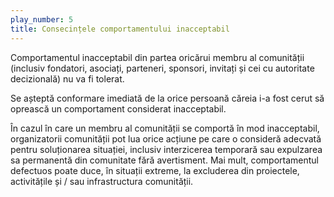 ```yaml
---
play_number: 5
title: Consecințele comportamentului inacceptabil
---
```

Comportamentul inacceptabil din partea oricărui membru al comunității (inclusiv fondatori, asociați, parteneri, sponsori, invitați și cei cu autoritate decizională) nu va fi tolerat. 

Se așteptă conformare imediată de la orice persoană căreia i-a fost cerut să oprească un comportament considerat inacceptabil. 

În cazul în care un membru al comunității se comportă în mod inacceptabil, organizatorii comunității pot lua orice acțiune pe care o consideră adecvată pentru soluționarea situației, inclusiv interzicerea temporară sau expulzarea sa permanentă din comunitate fără avertisment. Mai mult, comportamentul defectuos poate duce, în situații extreme, la excluderea din proiectele, activitățile și / sau infrastructura comunității. 

